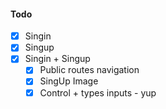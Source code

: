 #### Todo

- [x] Singin
- [x] Singup
- [x] Singin + Singup
  - [x] Public routes navigation
  - [x] SingUp Image
  - [x] Control + types inputs - yup
